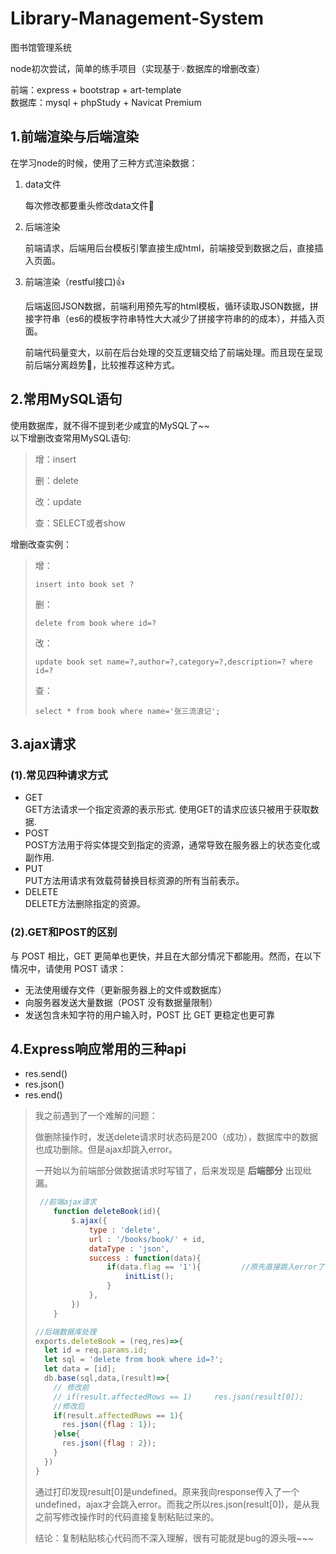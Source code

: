 # Library-Management-System

 图书馆管理系统

node初次尝试，简单的练手项目（实现基于:bulb:数据库的增删改查）

前端：express + bootstrap + art-template  
数据库：mysql + phpStudy + Navicat Premium

## 1.前端渲染与后端渲染

在学习node的时候，使用了三种方式渲染数据：

1. data文件

   每次修改都要重头修改data文件:poop:

2. 后端渲染

   前端请求，后端用后台模板引擎直接生成html，前端接受到数据之后，直接插入页面。

3. 前端渲染（restful接口):thumbsup:

   后端返回JSON数据，前端利用预先写的html模板，循环读取JSON数据，拼接字符串（es6的模板字符串特性大大减少了拼接字符串的的成本），并插入页面。

   前端代码量变大，以前在后台处理的交互逻辑交给了前端处理。而且现在呈现前后端分离趋势:dizzy:，比较推荐这种方式。

## 2.常用MySQL语句

使用数据库，就不得不提到老少咸宜的MySQL了~~  
以下增删改查常用MySQL语句:

>
>增：insert
>
>删：delete
>
>改：update
>
>查：SELECT或者show
>

增删改查实例：

>
>增：
>
>```mysql
>insert into book set ?
>```
>
>删：
>
>```mysql
>delete from book where id=?
>```
>
>改：
>
>```mysql
>update book set name=?,author=?,category=?,description=? where id=?
>```
>
>查：
>
>```mysql
>select * from book where name='张三流浪记';
>```
>

## 3.ajax请求

### (1).常见四种请求方式

+ GET  
  GET方法请求一个指定资源的表示形式. 使用GET的请求应该只被用于获取数据.
+ POST  
  POST方法用于将实体提交到指定的资源，通常导致在服务器上的状态变化或副作用.
+ PUT  
  PUT方法用请求有效载荷替换目标资源的所有当前表示。
+ DELETE  
  DELETE方法删除指定的资源。

### (2).GET和POST的区别

与 POST 相比，GET 更简单也更快，并且在大部分情况下都能用。然而，在以下情况中，请使用 POST 请求：

+ 无法使用缓存文件（更新服务器上的文件或数据库）
+ 向服务器发送大量数据（POST 没有数据量限制）
+ 发送包含未知字符的用户输入时，POST 比 GET 更稳定也更可靠

## 4.Express响应常用的三种api

+ res.send()
+ res.json()
+ res.end()
  
> 我之前遇到了一个难解的问题：
>
> 做删除操作时，发送delete请求时状态码是200（成功），数据库中的数据也成功删除。但是ajax却跳入error。
>
> 一开始以为前端部分做数据请求时写错了，后来发现是 **后端部分** 出现纰漏。
>
> ```js
>  //前端ajax请求
>     function deleteBook(id){
>         $.ajax({
>             type : 'delete',
>             url : '/books/book/' + id,
>             dataType : 'json',
>             success : function(data){
>                 if(data.flag == '1'){         //原先直接跳入error了
>                     initList();
>                 }
>             },
>         })
>     }
> ```
>
> 
>
> ```js
> //后端数据库处理
> exports.deleteBook = (req,res)=>{
>   let id = req.params.id;
>   let sql = 'delete from book where id=?';
>   let data = [id];
>   db.base(sql,data,(result)=>{
>     // 修改前
>     // if(result.affectedRows == 1)     res.json(result[0]);
>     //修改后
>     if(result.affectedRows == 1){
>       res.json({flag : 1});
>     }else{
>       res.json({flag : 2});
>     } 
>   }) 
> }
> ```
>
>  通过打印发现result[0]是undefined。原来我向response传入了一个undefined，ajax才会跳入error。而我之所以res.json(result[0])，是从我之前写修改操作时的代码直接复制粘贴过来的。
>
> 结论：复制粘贴核心代码而不深入理解，很有可能就是bug的源头哦~~~
>

